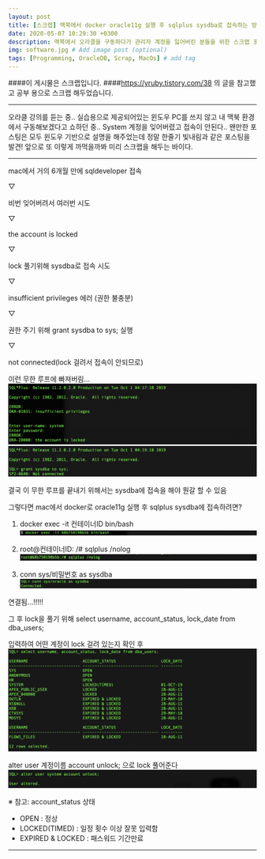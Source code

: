 ```yaml
---
layout: post
title: [스크랩] 맥북에서 docker oracle11g 실행 후 sqlplus sysdba로 접속하는 방법..!
date: 2020-05-07 10:29:30 +0300
description: 맥북에서 오라클을 구동하다가 관리자 계정을 잃어버린 분들을 위한 스크랩 포스팅입니다. # Add post description (optional)
img: software.jpg # Add image post (optional)
tags: [Programming, OracleDB, Scrap, MacOs] # add tag
---
```


####이 게시물은 스크랩입니다.
####https://yruby.tistory.com/38 의 글을 참고했고 공부 용으로 스크랩 해두었습니다.
<hr>

오라클 강의를 듣는 중..
실습용으로 제공되어있는 윈도우 PC를 쓰지 않고 내 맥북 환경에서 구동해보겠다고 쇼하던 중..
System 계정을 잊어버렸고 접속이 안된다..
왠만한 포스팅은 모두 윈도우 기반으로 설명을 해주었는데 정말 한줄기 빛내림과 같은 포스팅을 발견!
앞으로 또 이렇게 까먹을까봐 미리 스크랩을 해두는 바이다.

<hr>
mac에서 거의 6개월 만에 sqldeveloper 접속

▽

비번 잊어버려서 여러번 시도

▽

the account is locked

▽

lock 풀기위해 sysdba로 접속 시도

▽

insufficient privileges 에러 (권한 불충분)

▽

권한 주기 위해 grant sysdba to sys; 실행

▽

not connected(lock 걸려서 접속이 안되므로)



이런 무한 루프에 빠져버림...
![ex_scs_1](../assets/img/Post_200507/Post_200507_1.png)
![ex_scs_2](../assets/img/Post_200507/Post_200507_2.png)


결국 이 무한 루프를 끝내기 위해서는 sysdba에 접속을 해야 뭔갈 할 수 있음

그렇다면 mac에서 docker로 oracle11g 실행 후 sqlplus sysdba에 접속하려면?

1. docker exec -it 컨테이너ID bin/bash
![ex_scs_3](../assets/img/Post_200507/Post_200507_3.png)

2. root@컨테이너ID: /# sqlplus /nolog
![ex_scs_4](../assets/img/Post_200507/Post_200507_4.png)

 3. conn sys/비밀번호 as sysdba
![ex_scs_5](../assets/img/Post_200507/Post_200507_5.png)

연결됨...!!!!!



그 후 lock을 풀기 위해 select username, account_status, lock_date from dba_users;

입력하여 어떤 계정이 lock 걸려 있는지 확인 후
![ex_scs_6](../assets/img/Post_200507/Post_200507_6.png)

alter user 계정이름 account unlock; 으로 lock 풀어준다
![ex_scs_7](../assets/img/Post_200507/Post_200507_7.png)

※ 참고: account_status 상태

 - OPEN : 정상
 - LOCKED(TIMED) : 일정 횟수 이상 잘못 입력함
 - EXPIRED & LOCKED : 패스워드 기간만료

 <hr>

